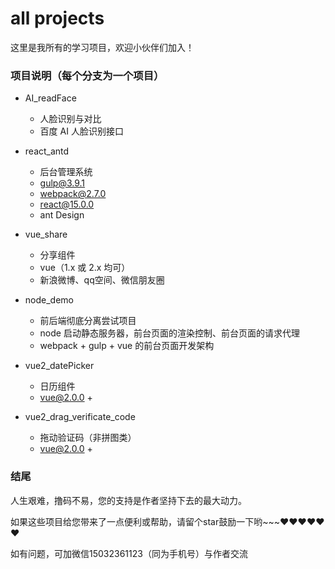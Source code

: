 # all projects

这里是我所有的学习项目，欢迎小伙伴们加入！


### 项目说明（每个分支为一个项目）
- AI_readFace
    - 人脸识别与对比
    - 百度 AI 人脸识别接口

- react_antd
	- 后台管理系统
    - gulp@3.9.1
    - webpack@2.7.0
    - react@15.0.0
    - ant Design

- vue_share
    - 分享组件
    - vue（1.x 或 2.x 均可）
    - 新浪微博、qq空间、微信朋友圈

- node_demo
    - 前后端彻底分离尝试项目
    - node 启动静态服务器，前台页面的渲染控制、前台页面的请求代理
    - webpack + gulp + vue 的前台页面开发架构

- vue2_datePicker
    - 日历组件
    - vue@2.0.0 + 

- vue2_drag_verificate_code
    - 拖动验证码（非拼图类）
    - vue@2.0.0 + 


### 结尾

人生艰难，撸码不易，您的支持是作者坚持下去的最大动力。

如果这些项目给您带来了一点便利或帮助，请留个star鼓励一下哟~~~❤️❤️❤️❤️❤️❤️

如有问题，可加微信15032361123（同为手机号）与作者交流


